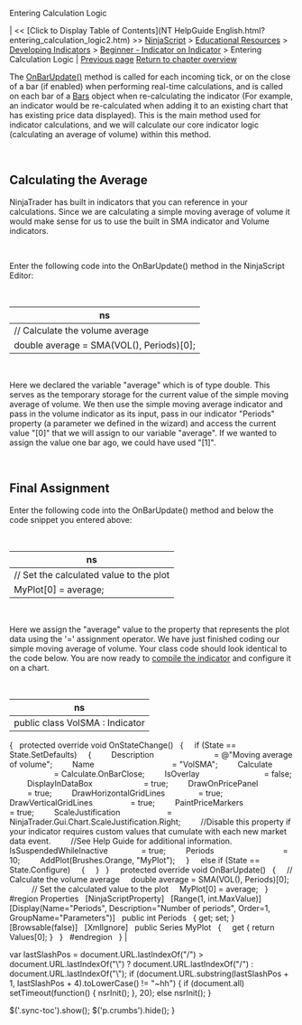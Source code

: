 ﻿










 


Entering Calculation Logic







| &lt;&lt; [Click to Display Table of Contents](NT HelpGuide English.html?entering_calculation_logic2.htm) &gt;&gt;
 [NinjaScript](ninjascript.htm) &gt; [Educational Resources](educational_resources.htm) &gt; [Developing Indicators](developing_indicators.htm) &gt; [Beginner - Indicator on Indicator](beginner_-_indicator_on_indica.htm) &gt;
Entering Calculation Logic | [Previous page](set_up5.htm)
[Return to chapter overview](beginner_-_indicator_on_indica.htm)










The [OnBarUpdate()](onbarupdate.htm) method is called for each incoming tick, or on the close of a bar (if enabled) when performing real-time calculations, and is called on each bar of a [Bars](bars.htm) object when re-calculating the indicator (For example, an indicator would be re-calculated when adding it to an existing chart that has existing price data displayed). This is the main method used for indicator calculations, and we will calculate our core indicator logic (calculating an average of volume) within this method.


 


Calculating the Average
-----------------------


NinjaTrader has built in indicators that you can reference in your calculations. Since we are calculating a simple moving average of volume it would make sense for us to use the built in SMA indicator and Volume indicators.


 


Enter the following code into the OnBarUpdate() method in the NinjaScript Editor:


 




| ns |
| --- |
| // Calculate the volume average
double average = SMA(VOL(), Periods)[0]; |



 


Here we declared the variable "average" which is of type double. This serves as the temporary storage for the current value of the simple moving average of volume. We then use the simple moving average indicator and pass in the volume indicator as its input, pass in our indicator "Periods" property (a parameter we defined in the wizard) and access the current value "[0]" that we will assign to our variable "average". If we wanted to assign the value one bar ago, we could have used "[1]".


 


Final Assignment
----------------


Enter the following code into the OnBarUpdate() method and below the code snippet you entered above: 


 




| ns |
| --- |
| // Set the calculated value to the plot
MyPlot[0] = average; |



   

Here we assign the "average" value to the property that represents the plot data using the '=' assignment operator. We have just finished coding our simple moving average of volume. Your class code should look identical to the code below. You are now ready to [compile the indicator](compiling2.htm) and configure it on a chart.


 




| ns |
| --- |
| public class VolSMA : Indicator
{
   protected override void OnStateChange()
   {
     if (State == State.SetDefaults)
     {
         Description                           = @"Moving average of volume";
         Name                                   = "VolSMA";
         Calculate                             = Calculate.OnBarClose;
         IsOverlay                             = false;
         DisplayInDataBox                       = true;
         DrawOnPricePanel                       = true;
         DrawHorizontalGridLines               = true;
         DrawVerticalGridLines                 = true;
         PaintPriceMarkers                     = true;
         ScaleJustification                     = NinjaTrader.Gui.Chart.ScaleJustification.Right;
         //Disable this property if your indicator requires custom values that cumulate with each new market data event. 
         //See Help Guide for additional information.
         IsSuspendedWhileInactive               = true;
         Periods                               = 10;
         AddPlot(Brushes.Orange, "MyPlot");
     }
     else if (State == State.Configure)
     {
     }
   }
 
   protected override void OnBarUpdate()
   {
     // Calculate the volume average
     double average = SMA(VOL(), Periods)[0];
      
     // Set the calculated value to the plot
     MyPlot[0] = average;
   }
 
   #region Properties
   [NinjaScriptProperty]
   [Range(1, int.MaxValue)]
   [Display(Name="Periods", Description="Number of periods", Order=1, GroupName="Parameters")]
   public int Periods
   { get; set; }
 
   [Browsable(false)]
   [XmlIgnore]
   public Series<double> MyPlot
   {
     get { return Values[0]; }
   }
   #endregion
 
} |






 
 var lastSlashPos = document.URL.lastIndexOf("/") &gt; document.URL.lastIndexOf("\\") ? document.URL.lastIndexOf("/") : document.URL.lastIndexOf("\\");
 if (document.URL.substring(lastSlashPos + 1, lastSlashPos + 4).toLowerCase() != "~hh") {
 if (document.all) setTimeout(function() {
 nsrInit();
 }, 20);
 else nsrInit();
 }
 
 
 $('.sync-toc').show();
 $('p.crumbs').hide();
 }
 
 
 



</double>